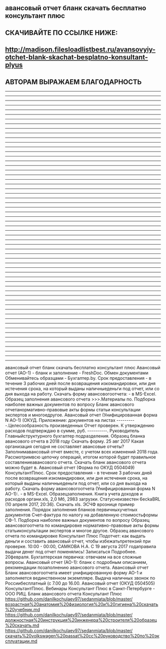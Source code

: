 авансовый отчет бланк скачать бесплатно консультант плюс
--------------------------------------------------
СКАЧИВАЙТЕ ПО ССЫЛКЕ НИЖЕ:
--------------------------------------------------
http://madison.filesloadlistbest.ru/avansovyiy-otchet-blank-skachat-besplatno-konsultant-plyus
--------------------------------------------------
АВТОРАМ ВЫРАЖАЕМ БЛАГОДАРНОСТЬ
--------------------------------------------------
--------------------------------------------------
--------------------------------------------------
--------------------------------------------------
--------------------------------------------------
--------------------------------------------------
--------------------------------------------------
--------------------------------------------------
--------------------------------------------------
--------------------------------------------------
--------------------------------------------------
--------------------------------------------------
--------------------------------------------------
--------------------------------------------------
--------------------------------------------------
--------------------------------------------------
--------------------------------------------------
--------------------------------------------------
--------------------------------------------------
--------------------------------------------------
--------------------------------------------------
--------------------------------------------------
--------------------------------------------------
--------------------------------------------------
--------------------------------------------------
--------------------------------------------------
--------------------------------------------------
--------------------------------------------------
--------------------------------------------------
--------------------------------------------------
--------------------------------------------------
--------------------------------------------------
--------------------------------------------------
--------------------------------------------------
--------------------------------------------------
--------------------------------------------------
--------------------------------------------------
--------------------------------------------------
--------------------------------------------------
--------------------------------------------------
--------------------------------------------------
--------------------------------------------------
--------------------------------------------------
--------------------------------------------------
--------------------------------------------------
--------------------------------------------------
--------------------------------------------------
--------------------------------------------------
--------------------------------------------------
--------------------------------------------------
--------------------------------------------------
--------------------------------------------------
--------------------------------------------------
--------------------------------------------------
--------------------------------------------------
--------------------------------------------------
--------------------------------------------------
--------------------------------------------------
--------------------------------------------------
--------------------------------------------------
авансовый отчет бланк скачать бесплатно консультант плюс Авансовый отчет (АО-1) - бланк и заполнение - FreshDoc. Обмен документами Обменивайтесь образцами  - Бухгалтер.by. Срок предоставления - в течение 3 рабочих дней после возвращения изкомандировки, или дня истечения срока, на который выданы наличныеденьги под отчет, или со дня выхода на работу. Скачать форму авансовогоотчета: - в MS-Excel. Образец заполнения авансового отчета >>>.Материалы по. Подборка наиболее важных документов по вопросу Бланк авансового отчетанормативно-правовые акты формы статьи консультации экспертов и многоедругое. Авансовый отчет (Унифицированная форма N АО-1) (ОКУД. Приложение:  документов на  листах ----------.Целесообразность произведенных Отчет проверен. К утверждению  расходов подтверждаю в сумме, руб. ----------. Руководитель Главныйструктурного бухгалтер   подразделения. Образец бланка авансового отчета в 2018 году  Скачать форму. 25 авг 2017  Какая организация сегодня не составляет авансовые отчеты? Заполнимавансовый отчет вместе, с учетом всех изменений 2018 года. Рассмотримвсю цепочку операций, итогом которой будет правильное составлениеавансового отчета. Скачать бланк авансового отчета можно будет в. Авансовый отчет (Форма по ОКУД 0504049)  КонсультантПлюс. Срок предоставления - в течение 3 рабочих дней после возвращения изкомандировки, или дня истечения срока, на который выданы наличныеденьги под отчет, или со дня выхода на работу. Скачать форму авансовогоотчета (Унифицированная форма N АО-1):. - в MS-Excel. Образецзаполнения. Книга учета доходов и расходов органи.xls, 2,0 Мб, 2983 загрузки. Статуснеизвестен 6eckaBRL (10 апреля 2017, 20:36). Скачать  xls. ЭСЧФ врознице пример заполнения. Порядок заполнения бланков первичныхучетных документов  Счет-фактура по налогу на добавленную стоимостьформы СФ-1. Подборка наиболее важных документов по вопросу Образец авансовогоотчета по командировке нормативно-правовые акты формы статьиконсультации экспертов и многое другое. Образец авансового отчета по командировке  Консультант Плюс
Подотчет: как выдать деньги и составить авансовый отчет, чтобы избежатьпретензий при проверке. 10:00 - 00:00, САМКОВА Н.А. С 19 августа 2017 годаправила выдачи денег под отчет поменялись! Записаться Подробнее. 20февраля. Бухгалтерская первичка: отвечаем на все сложные вопросы. Авансовый отчет (АО-1): бланк с подробным описанием, рекомендации позаполнению авансового отчета. Авансовый отчет  Бланк авансовогоотчета имеет унифицированную форму  АО-1 и заполняется вединственном экземпляре. Выдача наличных  звонок по Россиибесплатный (с 7.00 до 16.00. Авансовый отчет (ОКУД 0504505)  КонсультантПлюс. Вебинары Консультант Плюс в Санкт-Петербурге - ООО РИЦ. Бланк авансового отчета  Консультант Плюс
https://github.com/danilkochulaev97/sedanmiata/blob/master/возрастная%20анатомия%20физиология%20и%20гигиена%20скачать%20учебник.md
https://github.com/danilkochulaev97/sedanmiata/blob/master/должностная%20инструкция%20инженера%20строителя%20образец%20скачать.md
https://github.com/danilkochulaev97/sedanmiata/blob/master/скачать%20volkswagen%20passat%20cc%20руководство%20по%20эксплуатации.md